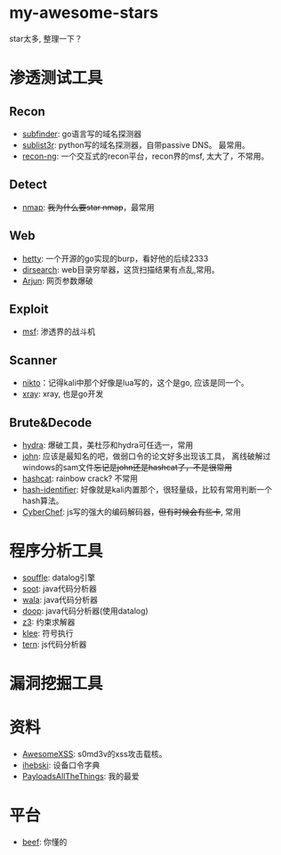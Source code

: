 # my-awesome-stars
star太多, 整理一下？


# 渗透测试工具

## Recon
- [subfinder](https://github.com/projectdiscovery/subfinder): go语言写的域名探测器
- [sublist3r](https://github.com/aboul3la/Sublist3r): python写的域名探测器，自带passive DNS。 最常用。
- [recon-ng](https://github.com/lanmaster53/recon-ng): 一个交互式的recon平台，recon界的msf, 太大了，不常用。

## Detect
- [nmap](https://github.com/nmap/nmap): ~~我为什么要star nmap~~，最常用

## Web
- [hetty](https://github.com/dstotijn/hetty): 一个开源的go实现的burp，看好他的后续2333
- [dirsearch](https://github.com/maurosoria/dirsearch): web目录穷举器，这货扫描结果有点乱,常用。
- [Arjun](https://github.com/s0md3v/Arjun): 网页参数爆破

## Exploit
- [msf](https://github.com/rapid7/metasploit-framework): 渗透界的战斗机

## Scanner
- [nikto](https://github.com/sullo/nikto)：记得kali中那个好像是lua写的，这个是go, 应该是同一个。
- [xray](https://github.com/chaitin/xray): xray, 也是go开发

## Brute&Decode
- [hydra](https://github.com/vanhauser-thc/thc-hydra): 爆破工具，美杜莎和hydra可任选一，常用
- [john](https://github.com/openwall/john): 应该是最知名的吧，做弱口令的论文好多出现该工具， 离线破解过windows的sam文件~~忘记是john还是hashcat了，不是很常用~~ 
- [hashcat](https://github.com/hashcat/hashcat): rainbow crack? 不常用
- [hash-identifier](https://github.com/AnimeshShaw/Hash-Algorithm-Identifier): 好像就是kali内置那个，很轻量级，比较有常用判断一个hash算法。
- [CyberChef](https://github.com/gchq/CyberChef): js写的强大的编码解码器，~~但有时候会有些卡~~, 常用


# 程序分析工具

- [souffle](https://github.com/souffle-lang/souffle): datalog引擎
- [soot](https://github.com/soot-oss/soot): java代码分析器
- [wala](https://github.com/wala/WALA): java代码分析器
- [doop](https://github.com/plast-lab/doop-mirror): java代码分析器(使用datalog)
- [z3](https://github.com/Z3Prover/z3): 约束求解器
- [klee](https://github.com/klee/klee): 符号执行
- [tern](https://github.com/ternjs/tern): js代码分析器

# 漏洞挖掘工具



# 资料
- [AwesomeXSS](https://github.com/s0md3v/AwesomeXSS): s0md3v的xss攻击载核。
- [ihebski](https://github.com/ihebski/DefaultCreds-cheat-sheet): 设备口令字典
- [PayloadsAllTheThings](https://github.com/swisskyrepo/PayloadsAllTheThings): 我的最爱

# 平台
- [beef](https://github.com/beefproject/beef): 你懂的
